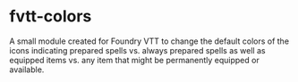 # fvtt-colors
 A small module created for Foundry VTT to change the default colors of the icons indicating prepared spells vs. always prepared spells as well as equipped items vs. any item that might be permanently equipped or available.

